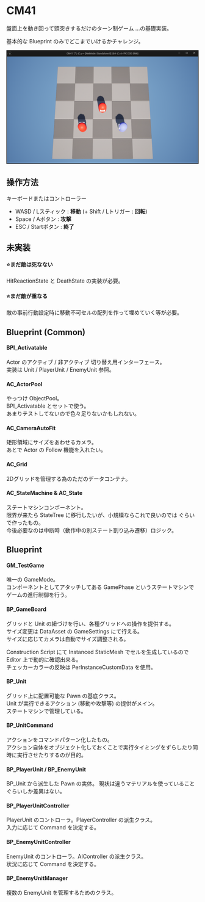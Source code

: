 # CM41

盤面上を動き回って頭突きするだけのターン制ゲーム …の基礎実装。

基本的な Blueprint のみでどこまでいけるかチャレンジ。

![](doc/images/image01.png)

## 操作方法

キーボードまたはコントローラー

- WASD / Lスティック : **移動** (+ Shift / Lトリガー : **回転**)
- Space / Aボタン : **攻撃**
- ESC / Startボタン : **終了**

## 未実装

#### ⭐️まだ敵は死なない

HitReactionState と DeathState の実装が必要。

#### ⭐️まだ敵が重なる

敵の事前行動設定時に移動不可セルの配列を作って埋めていく等が必要。

## Blueprint (Common)

#### BPI_Activatable

Actor のアクティブ / 非アクティブ 切り替え用インターフェース。  
実装は Unit / PlayerUnit / EnemyUnit 参照。

#### AC_ActorPool

やっつけ ObjectPool。  
BPI_Activatable とセットで使う。  
あまりテストしてないので色々足りないかもしれない。

#### AC_CameraAutoFit

矩形領域にサイズをあわせるカメラ。  
あとで Actor の Follow 機能を入れたい。

#### AC_Grid

2Dグリッドを管理する為のただのデータコンテナ。

#### AC_StateMachine & AC_State

ステートマシンコンポーネント。  
限界が来たら StateTree に移行したいが、小規模ならこれで良いのでは ぐらいで作ったもの。  
今後必要なのは中断時（動作中の別ステート割り込み遷移）ロジック。

## Blueprint

#### GM_TestGame

唯一の GameMode。  
コンポーネントとしてアタッチしてある GamePhase というステートマシンでゲームの進行制御を行う。

#### BP_GameBoard

グリッドと Unit の紐づけを行い、各種グリッドへの操作を提供する。  
サイズ変更は DataAsset の GameSettings にて行える。  
サイズに応じてカメラは自動でサイズ調整される。

Construction Script にて Instanced StaticMesh でセルを生成しているので Editor 上で動的に確認出来る。  
チェッカーカラーの反映は PerInstanceCustomData を使用。

#### BP_Unit

グリッド上に配置可能な Pawn の基底クラス。  
Unit が実行できるアクション (移動や攻撃等) の提供がメイン。  
ステートマシンで管理している。  

#### BP_UnitCommand

アクションをコマンドパターン化したもの。  
アクション自体をオブジェクト化しておくことで実行タイミングをずらしたり同時に実行させたりするのが目的。

#### BP_PlayerUnit / BP_EnemyUnit

BP_Unit から派生した Pawn の実体。
現状は違うマテリアルを使っていることぐらいしか差異はない。

#### BP_PlayerUnitController

PlayerUnit のコントローラ。PlayerController の派生クラス。  
入力に応じて Command を決定する。

#### BP_EnemyUnitController

EnemyUnit のコントローラ。AIController の派生クラス。  
状況に応じて Command を決定する。

#### BP_EnemyUnitManager

複数の EnemyUnit を管理するためのクラス。


